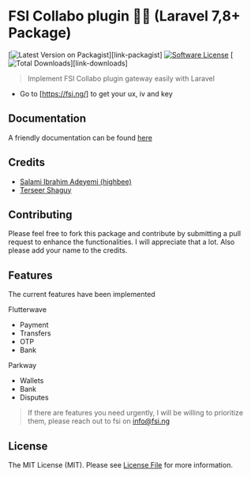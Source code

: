 # FSI Collabo plugin 🦄🦄 (Laravel 7,8+ Package)

[![Latest Version on Packagist][ico-version]][link-packagist]
[![Software License][ico-license]](LICENSE.md)
[![Total Downloads][ico-downloads]][link-downloads]


> Implement FSI Collabo plugin gateway easily with Laravel

- Go to [https://fsi.ng/] to get your ux, iv and key


## Documentation

 A friendly documentation can be found [here](_docs/1.Installation-and-Setup.md)


## Credits

- [Salami Ibrahim Adeyemi (highbee)][link-author]
- [Terseer Shaguy][link-contributor]

## Contributing
Please feel free to fork this package and contribute by submitting a pull request to enhance the functionalities. I will appreciate that a lot. Also please add your name to the credits.


## Features

The current features have been implemented

Flutterwave

- Payment
- Transfers
- OTP
- Bank

Parkway

- Wallets
- Bank
- Disputes




> If there are features you need urgently, I will be willing to prioritize them, please reach out to fsi on info@fsi.ng
## License

The MIT License (MIT). Please see [License File](LICENSE.md) for more information.

[ico-version]: https://img.shields.io/packagist/v/kingflamez/laravelrave.svg?style=flat-square
[ico-license]: https://img.shields.io/badge/license-MIT-brightgreen.svg?style=flat-square
<!-- [ico-travis]: https://travis-ci.org/toondaey/laravelrave.svg?branch=master -->
<!-- [ico-scrutinizer]: https://img.shields.io/scrutinizer/coverage/g/kingflamez/laravelrave.svg?style=flat-square -->
<!-- [ico-code-quality]: https://scrutinizer-ci.com/g/toondaey/laravelrave/badges/quality-score.png?b=master -->
<!-- [ico-code-intelligence]: https://scrutinizer-ci.com/g/toondaey/laravelrave/badges/code-intelligence.svg?b=master -->
<!-- [ico-coverage]: https://scrutinizer-ci.com/g/toondaey/laravelrave/badges/coverage.png?b=master -->
[ico-downloads]: https://img.shields.io/packagist/dt/kingflamez/laravelrave.svg?style=flat-square

<!-- [link-packagist]: https://packagist.org/packages/kingflamez/laravelrave -->
<!-- [link-travis]: https://travis-ci.org/toondaey/laravelrave -->
<!-- [link-scrutinizer]: https://scrutinizer-ci.com/g/kingflamez/laravelrave/code-structure -->
<!-- [link-code-quality]: https://scrutinizer-ci.com/g/toondaey/laravelrave/?branch=master -->
<!-- [link-downloads]: https://packagist.org/packages/kingflamez/laravelrave -->
[link-author]: https://github.com/highbee4u
[link-contributor]: https://github.com/t-shaguy
